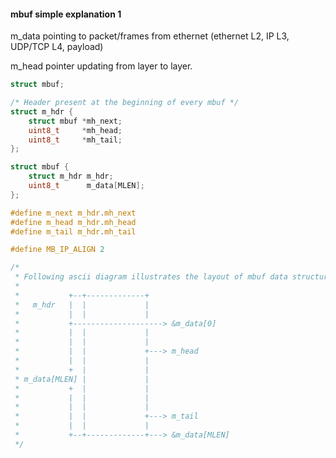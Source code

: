 #### mbuf simple explanation 1



m_data pointing to packet/frames from ethernet (ethernet L2, IP L3, UDP/TCP L4, payload)

m_head pointer updating from layer to layer.



```c
struct mbuf;

/* Header present at the beginning of every mbuf */
struct m_hdr {
	struct mbuf *mh_next;
	uint8_t     *mh_head;
	uint8_t     *mh_tail;
};

struct mbuf {
	struct m_hdr m_hdr;
	uint8_t      m_data[MLEN];
};

#define m_next m_hdr.mh_next
#define m_head m_hdr.mh_head
#define m_tail m_hdr.mh_tail

#define MB_IP_ALIGN 2

/*
 * Following ascii diagram illustrates the layout of mbuf data structure.
 *
 *           +--+-------------+
 *   m_hdr   |  |             |
 *           |  |             |
 *           +--------------------> &m_data[0]
 *           |  |             |
 *           |  |             |
 *           |  |             +---> m_head
 *           |  |             |
 *           +  |             |
 * m_data[MLEN] |             |
 *           +  |             |
 *           |  |             |
 *           |  |             |
 *           |  |             +---> m_tail
 *           |  |             |
 *           +--+-------------+---> &m_data[MLEN]
 */
```

